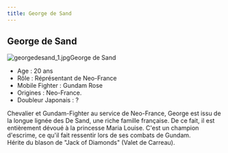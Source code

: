 ```yaml
---
title: George de Sand
---
```


George de Sand
--------------

![georgedesand_1.jpg](/images/stories/saga/ggundam/images/persos/georgedesand_1.jpg)George de Sand   
- Age : 20 ans   
- Rôle : Réprésentant de Neo-France   
- Mobile Fighter : Gundam Rose   
- Origines : Neo-France.   
- Doubleur Japonais : ?   
  
Chevalier et Gundam-Fighter au service de Neo-France, George est issu de la longue lignée des De Sand, une riche famille française. De ce fait, il est entièrement dévoué à la princesse Maria Louise. C'est un champion d'escrime, ce qu'il fait ressentir lors de ses combats de Gundam.  
Hérite du blason de "Jack of Diamonds" (Valet de Carreau).  
